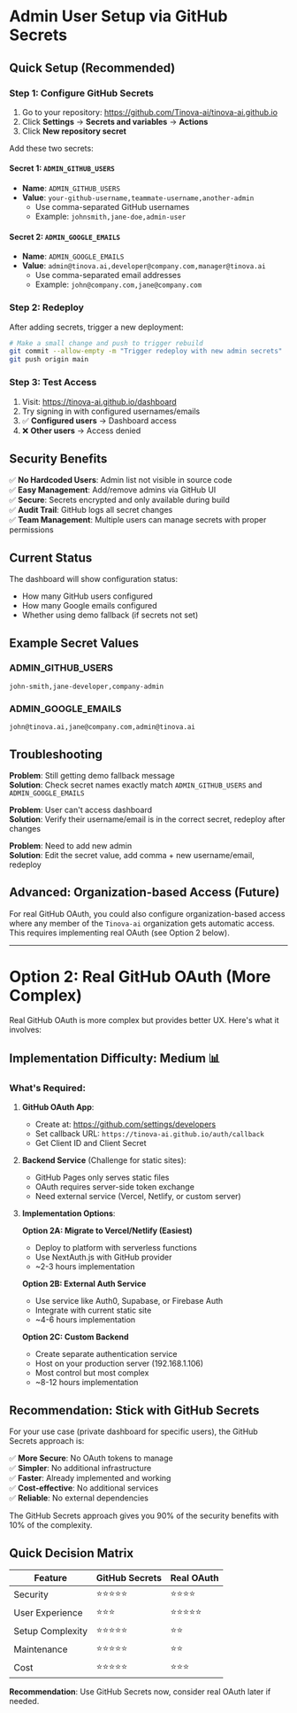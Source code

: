 # Admin User Setup via GitHub Secrets

## Quick Setup (Recommended)

### Step 1: Configure GitHub Secrets

1. Go to your repository: https://github.com/Tinova-ai/tinova-ai.github.io
2. Click **Settings** → **Secrets and variables** → **Actions**
3. Click **New repository secret**

Add these two secrets:

#### Secret 1: `ADMIN_GITHUB_USERS`
- **Name**: `ADMIN_GITHUB_USERS`
- **Value**: `your-github-username,teammate-username,another-admin`
  - Use comma-separated GitHub usernames
  - Example: `johnsmith,jane-doe,admin-user`

#### Secret 2: `ADMIN_GOOGLE_EMAILS`
- **Name**: `ADMIN_GOOGLE_EMAILS`  
- **Value**: `admin@tinova.ai,developer@company.com,manager@tinova.ai`
  - Use comma-separated email addresses
  - Example: `john@company.com,jane@company.com`

### Step 2: Redeploy

After adding secrets, trigger a new deployment:
```bash
# Make a small change and push to trigger rebuild
git commit --allow-empty -m "Trigger redeploy with new admin secrets"
git push origin main
```

### Step 3: Test Access

1. Visit: https://tinova-ai.github.io/dashboard
2. Try signing in with configured usernames/emails
3. ✅ **Configured users** → Dashboard access
4. ❌ **Other users** → Access denied

## Security Benefits

✅ **No Hardcoded Users**: Admin list not visible in source code  
✅ **Easy Management**: Add/remove admins via GitHub UI  
✅ **Secure**: Secrets encrypted and only available during build  
✅ **Audit Trail**: GitHub logs all secret changes  
✅ **Team Management**: Multiple users can manage secrets with proper permissions  

## Current Status

The dashboard will show configuration status:
- How many GitHub users configured
- How many Google emails configured  
- Whether using demo fallback (if secrets not set)

## Example Secret Values

### ADMIN_GITHUB_USERS
```
john-smith,jane-developer,company-admin
```

### ADMIN_GOOGLE_EMAILS
```
john@tinova.ai,jane@company.com,admin@tinova.ai
```

## Troubleshooting

**Problem**: Still getting demo fallback message  
**Solution**: Check secret names exactly match `ADMIN_GITHUB_USERS` and `ADMIN_GOOGLE_EMAILS`

**Problem**: User can't access dashboard  
**Solution**: Verify their username/email is in the correct secret, redeploy after changes

**Problem**: Need to add new admin  
**Solution**: Edit the secret value, add comma + new username/email, redeploy

## Advanced: Organization-based Access (Future)

For real GitHub OAuth, you could also configure organization-based access where any member of the `Tinova-ai` organization gets automatic access. This requires implementing real OAuth (see Option 2 below).

---

# Option 2: Real GitHub OAuth (More Complex)

Real GitHub OAuth is more complex but provides better UX. Here's what it involves:

## Implementation Difficulty: **Medium** 📊

### What's Required:

1. **GitHub OAuth App**:
   - Create at: https://github.com/settings/developers
   - Set callback URL: `https://tinova-ai.github.io/auth/callback`
   - Get Client ID and Client Secret

2. **Backend Service** (Challenge for static sites):
   - GitHub Pages only serves static files
   - OAuth requires server-side token exchange
   - Need external service (Vercel, Netlify, or custom server)

3. **Implementation Options**:
   
   **Option 2A: Migrate to Vercel/Netlify (Easiest)**
   - Deploy to platform with serverless functions
   - Use NextAuth.js with GitHub provider
   - ~2-3 hours implementation

   **Option 2B: External Auth Service**
   - Use service like Auth0, Supabase, or Firebase Auth
   - Integrate with current static site
   - ~4-6 hours implementation

   **Option 2C: Custom Backend**
   - Create separate authentication service
   - Host on your production server (192.168.1.106)
   - Most control but most complex
   - ~8-12 hours implementation

## Recommendation: **Stick with GitHub Secrets** 

For your use case (private dashboard for specific users), the GitHub Secrets approach is:

✅ **More Secure**: No OAuth tokens to manage  
✅ **Simpler**: No additional infrastructure  
✅ **Faster**: Already implemented and working  
✅ **Cost-effective**: No additional services  
✅ **Reliable**: No external dependencies  

The GitHub Secrets approach gives you 90% of the security benefits with 10% of the complexity.

## Quick Decision Matrix

| Feature | GitHub Secrets | Real OAuth |
|---------|----------------|------------|
| Security | ⭐⭐⭐⭐⭐ | ⭐⭐⭐⭐ |
| User Experience | ⭐⭐⭐ | ⭐⭐⭐⭐⭐ |
| Setup Complexity | ⭐⭐⭐⭐⭐ | ⭐⭐ |
| Maintenance | ⭐⭐⭐⭐⭐ | ⭐⭐ |
| Cost | ⭐⭐⭐⭐⭐ | ⭐⭐⭐ |

**Recommendation**: Use GitHub Secrets now, consider real OAuth later if needed.
